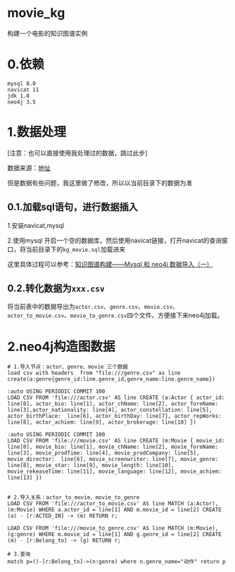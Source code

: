 # movie_kg
构建一个电影的知识图谱实例
# 0.依赖
```commandline
mysql 8.0
navicat 11
jdk 1.8
neo4j 3.5
```

# 1.数据处理
[注意：也可以直接使用我处理过的数据，跳过此步]

数据来源：[地址](https://github.com/KWang916/kg_movie)

但是数据有些问题，我这里做了修改，所以以当前目录下的数据为准

## 0.1.加载sql语句，进行数据插入
1.安装navicat,mysql

2.使用mysql 开启一个空的数据库，然后使用navicat链接，打开navicat的查询窗口，将当前目录下的`kg_movie.sql`加载进来

这里具体过程可以参考：[知识图谱构建——Mysql 和 neo4j 数据导入（一）](https://blog.csdn.net/Bulldozer_GD/article/details/89490285)

## 0.2.转化数据为`xxx.csv`
将当前表中的数据导出为`actor.csv`、`genre.csv`、`movie.csv`、`actor_to_movie.csv`、`movie_to_genre.csv`四个文件，方便接下来neo4j加载。

# 2.neo4j构造图数据
```commandline
# 1.导入节点：actor、genre、movie 三个数据
load csv with headers  from "file:///genre.csv" as line create(a:genre{genre_id:line.genre_id,genre_name:line.genre_name})

:auto USING PERIODIC COMMIT 100
LOAD CSV FROM 'file:///actor.csv' AS line CREATE (a:Actor { actor_id: line[0], actor_bio: line[1], actor_chName: line[2], actor_foreName: line[3],actor_nationality: line[4], actor_constellation: line[5], actor_birthPlace:  line[6], actor_birthDay: line[7], actor_repWorks: line[8], actor_achiem: line[9], actor_brokerage: line[10] })

:auto USING PERIODIC COMMIT 100
LOAD CSV FROM 'file:///movie.csv' AS line CREATE (m:Movie { movie_id: line[0], movie_bio: line[1], movie_chName: line[2], movie_foreName: line[3], movie_prodTime: line[4], movie_prodCompany: line[5], movie_director:  line[6], movie_screenwriter: line[7], movie_genre: line[8], movie_star: line[9], movie_length: line[10], movie_rekeaseTime: line[11], movie_language: line[12], movie_achiem: line[13] })


# 2.导入关系：actor_to_movie、movie_to_genre
LOAD CSV FROM 'file:///actor_to_movie.csv' AS line MATCH (a:Actor), (m:Movie) WHERE a.actor_id = line[1] AND m.movie_id = line[2] CREATE (a) - [r:ACTED_IN] -> (m) RETURN r;

LOAD CSV FROM 'file:///movie_to_genre.csv' AS line MATCH (m:Movie), (g:genre) WHERE m.movie_id = line[1] AND g.genre_id = line[2] CREATE (m) - [r:Belong_to] -> (g) RETURN r;

# 3.查询
match p=()-[r:Belong_to]->(n:genre) where n.genre_name="动作" return p

```